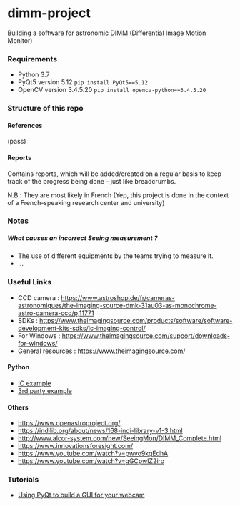 # dimm-project
Building a software for astronomic DIMM (Differential Image Motion Monitor)



### Requirements
- Python 3.7
- PyQt5 version 5.12 `pip install PyQt5==5.12`
- OpenCV version 3.4.5.20 `pip install opencv-python==3.4.5.20`




### Structure of this repo

#### References
(pass)

#### Reports
Contains reports, which will be added/created on a regular basis to keep track of the progress being done - just like breadcrumbs.

N.B.: They are most likely in French (Yep, this project is done in the context of a French-speaking research center and university)


### Notes

##### What causes an incorrect Seeing measurement ?
- The use of different equipments by the teams trying to measure it.
- ...


### Useful Links
- CCD camera : https://www.astroshop.de/fr/cameras-astronomiques/the-imaging-source-dmk-31au03-as-monochrome-astro-camera-ccd/p,11771
- SDKs : https://www.theimagingsource.com/products/software/software-development-kits-sdks/ic-imaging-control/
- For Windows : https://www.theimagingsource.com/support/downloads-for-windows/
- General resources : https://www.theimagingsource.com/

#### Python
- [IC example](https://github.com/TheImagingSource/IC-Imaging-Control-Samples/tree/master/Python/Open%20Camera%2C%20Grab%20Image%20to%20OpenCV)
- [3rd party example](https://github.com/morefigs/py-ic-imaging-control)

#### Others
- https://www.openastroproject.org/
- https://indilib.org/about/news/168-indi-library-v1-3.html
- http://www.alcor-system.com/new/SeeingMon/DIMM_Complete.html
- https://www.innovationsforesight.com/
- https://www.youtube.com/watch?v=pwvo9kgEdhA
- https://www.youtube.com/watch?v=gGCpwIZ2iro


### Tutorials
- [Using PyQt to build a GUI for your webcam](https://www.pythonforthelab.com/blog/step-by-step-guide-to-building-a-gui/)